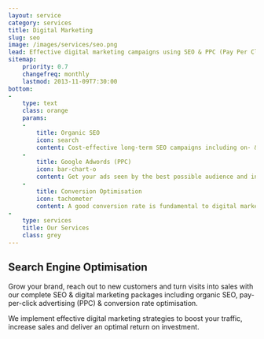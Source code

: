 ```yaml
---
layout: service
category: services
title: Digital Marketing
slug: seo
image: /images/services/seo.png
lead: Effective digital marketing campaigns using SEO & PPC (Pay Per Click) to increase your traffic and the latest techniques in conversion optimisation to turn visitors into returning customers.
sitemap:
    priority: 0.7
    changefreq: monthly
    lastmod: 2013-11-09T7:30:00
bottom:
-
    type: text
    class: orange
    params:
    -
        title: Organic SEO
        icon: search
        content: Cost-effective long-term SEO campaigns including on- & off-site optimisation to help your site become more visible in the search engines and give your traffic a boost.
    -
        title: Google Adwords (PPC)
        icon: bar-chart-o
        content: Get your ads seen by the best possible audience and instantly gain more traffic to your website. PPC ads are an excellent way to advertise on a fixed budget and clear ROI.
    -
        title: Conversion Optimisation
        icon: tachometer
        content: A good conversion rate is fundamental to digital marketing success which is why conversion optimisation is at the heart of all of our campaigns, be it organic SEO or PPC.
-
    type: services
    title: Our Services
    class: grey
---
```

## Search Engine Optimisation

Grow your brand, reach out to new customers and turn visits into sales with our complete SEO & digital marketing packages including organic SEO, pay-per-click advertising (PPC) & conversion rate optimisation. 

We implement effective digital marketing strategies to boost your traffic, increase sales and deliver an optimal return on investment.